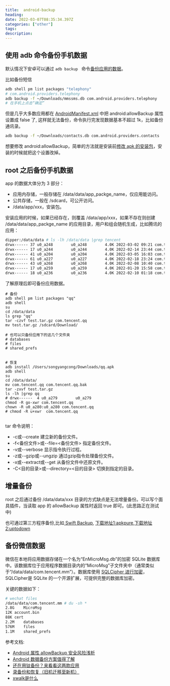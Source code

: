 ```yaml
---
title:  android-backup
heading: 
date: 2022-03-07T08:35:34.397Z
categories: ["other"]
tags: 
description: 
---
```


## 使用 adb 命令备份手机数据

默认情况下安卓可以通过 `adb backup ` 命令[备份应用的数据](https://blog.csdn.net/qq_41730930/article/details/88074992)。

比如备份短信
```bash
adb shell pm list packages "telephony"
# com.android.providers.telephony
adb backup -f ~/Downloads/mmssms.db com.android.providers.telephony
# 在手机上点击“确定”
```


但是几乎大多数应用都在 [AndroidManifest.xml](https://segmentfault.com/a/1190000002590577) 中把 android:allowBackup 属性设置成 false 了, 这样就无法备份，命令执行完发现数据基本不超过 1k，比如备份通讯录。
```bash
adb backup -f ~/Downloads/contacts.db com.android.providers.contacts
```

想要修改 android:allowBackup，简单的方法就是安装前[修改 apk 的安装包](https://forum.xda-developers.com/t/guide-how-to-enable-adb-backup-for-any-app-changing-android-allowbackup.3495117/)，安装的时候就把这个设置改掉。

## root 之后备份手机数据

app 的数据大体分为 3 部分：
- 应用内存储，一般存储在 /data/data/app_packge_name，仅应用能访问。
- 公共存储，一般在 /sdcard，可公开访问。
- /data/app/xxx，安装包。

安装应用的时候，如果已经存在，则覆盖 /data/app/xxx，如果不存在则创建 /data/data/app_packge_name 的应用目录，用户和组会随机生成，比如腾讯的应用：
```bash
dipper:/data/data # ls -lh /data/data |grep tencent                                                                                              
drwx------ 37 u0_a248        u0_a248        4.0K 2022-03-02 09:21 com.tencent.android.qqdownloader
drwx------ 17 u0_a244        u0_a244        4.0K 2022-02-14 23:44 com.tencent.androidqqmail
drwx------ 41 u0_a204        u0_a204        4.0K 2022-03-05 16:03 com.tencent.map
drwx------ 61 u0_a227        u0_a227        4.0K 2022-02-18 23:24 com.tencent.mm
drwx------ 43 u0_a268        u0_a268        4.0K 2022-02-08 10:40 com.tencent.qqmusic
drwx------ 17 u0_a259        u0_a259        4.0K 2022-01-20 15:58 com.tencent.wemeet.app
drwx------ 18 u0_a236        u0_a236        4.0K 2022-02-10 01:18 com.tencent.weread
```


了解原理后即可备份应用数据。
```
# 备份
adb shell pm list packages "qq"
adb shell
su
cd /data/data 
ls grep "qq"
tar -czvf test.tar.gz com.tencent.qq
mv test.tar.gz /sdcard/Download/

# 也可以只备份应用下的这几个文件夹
# databases
# files
# shared_prefs


# 恢复
adb install /Users/songyangcong/Downloads/qq.apk
adb shell
su
cd /data/data/
mv com.tencent.qq com.tencent.qq.bak
tar -zxvf test.tar.gz
ls -lh |grep qq                                         
# drwx------  4 u0_a279        u0_a279   
chmod -R go-xwr com.tencent.qq
chown -R u0_a280:u0_a280 com.tencent.qq
# chmod -R u+xwr  com.tencent.qq


```

tar 命令说明：
 - -c或--create 建立新的备份文件。
 - -f<备份文件>或--file=<备份文件> 指定备份文件。
 - -v或--verbose 显示指令执行过程。
 - -z或--gzip或--ungzip 通过gzip指令处理备份文件。
 - -x或--extract或--get 从备份文件中还原文件。
 - -C<目的目录>或--directory=<目的目录> 切换到指定的目录。

## 增量备份
root 之后通过备份 /data/data/xxx 目录的方式缺点是无法增量备份。可以写个面具插件，当读取 app 的 allowBackup 属性时返回 true 即可。(此思路正在测试中)


也可通过第三方程序备份,比如[ Swift Backup](https://sspai.com/post/55454), 
[下载地址1:apkpure](https://apkpure.com/swift-backup/org.swiftapps.swiftbackup),[下载地址2:uptodown](https://swift-backup.cn.uptodown.com/android)


## 备份微信数据

微信在本地将应用数据存储在一个名为“EnMicroMsg.db”的加密 SQLite 数据库中。该数据库位于应用程序数据目录内的“MicroMsg”子文件夹中（通常类似于“/data/data/com.tencent.mm”）。数据库使用 [SQLCipher 进行加密](https://developer.aliyun.com/article/234032)，SQLCipher是 SQLite 的一个开源扩展，可提供完整的数据库加密。


关键的数据如下： 
```bash
# wechat files
/data/data/com.tencent.mm # du -sh *
2.8G	MicroMsg
12K	account.bin
88K	cert
2.2M	databases
576M	files
1.1M	shared_prefs
```






参考文档:
- [Android 属性 allowBackup 安全风险浅析](https://segmentfault.com/a/1190000002590577)
- [Android 数据备份方案值得了解](https://sspai.com/post/54075)
- [还在用钛备份？来看看这两款应用](https://sspai.com/post/60521)
- [录备份和恢复（旧机迁移至新机）](https://blog.csdn.net/qq_41730930/article/details/99314231)
- [xwalk是什么](https://dlmu2001.github.io/android/2016/11/24/use-crosswalk.html)
